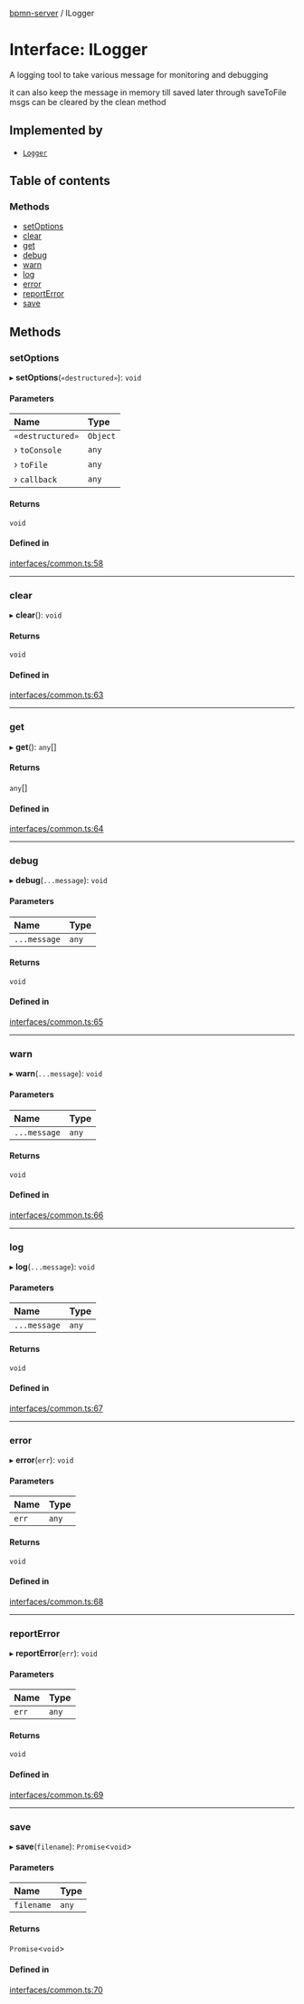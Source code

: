 [bpmn-server](../readme.md) / ILogger

# Interface: ILogger

A logging tool to take various message for monitoring and debugging

it can also keep the message in memory till saved later through saveToFile
msgs can be cleared by the clean method

## Implemented by

- [`Logger`](../classes/Logger.md)

## Table of contents

### Methods

- [setOptions](ILogger.md#setoptions)
- [clear](ILogger.md#clear)
- [get](ILogger.md#get)
- [debug](ILogger.md#debug)
- [warn](ILogger.md#warn)
- [log](ILogger.md#log)
- [error](ILogger.md#error)
- [reportError](ILogger.md#reporterror)
- [save](ILogger.md#save)

## Methods

### setOptions

▸ **setOptions**(`«destructured»`): `void`

#### Parameters

| Name | Type |
| :------ | :------ |
| `«destructured»` | `Object` |
| › `toConsole` | `any` |
| › `toFile` | `any` |
| › `callback` | `any` |

#### Returns

`void`

#### Defined in

[interfaces/common.ts:58](https://github.com/bpmnServer/bpmn-server/blob/4a25965/src/interfaces/common.ts#L58)

___

### clear

▸ **clear**(): `void`

#### Returns

`void`

#### Defined in

[interfaces/common.ts:63](https://github.com/bpmnServer/bpmn-server/blob/4a25965/src/interfaces/common.ts#L63)

___

### get

▸ **get**(): `any`[]

#### Returns

`any`[]

#### Defined in

[interfaces/common.ts:64](https://github.com/bpmnServer/bpmn-server/blob/4a25965/src/interfaces/common.ts#L64)

___

### debug

▸ **debug**(`...message`): `void`

#### Parameters

| Name | Type |
| :------ | :------ |
| `...message` | `any` |

#### Returns

`void`

#### Defined in

[interfaces/common.ts:65](https://github.com/bpmnServer/bpmn-server/blob/4a25965/src/interfaces/common.ts#L65)

___

### warn

▸ **warn**(`...message`): `void`

#### Parameters

| Name | Type |
| :------ | :------ |
| `...message` | `any` |

#### Returns

`void`

#### Defined in

[interfaces/common.ts:66](https://github.com/bpmnServer/bpmn-server/blob/4a25965/src/interfaces/common.ts#L66)

___

### log

▸ **log**(`...message`): `void`

#### Parameters

| Name | Type |
| :------ | :------ |
| `...message` | `any` |

#### Returns

`void`

#### Defined in

[interfaces/common.ts:67](https://github.com/bpmnServer/bpmn-server/blob/4a25965/src/interfaces/common.ts#L67)

___

### error

▸ **error**(`err`): `void`

#### Parameters

| Name | Type |
| :------ | :------ |
| `err` | `any` |

#### Returns

`void`

#### Defined in

[interfaces/common.ts:68](https://github.com/bpmnServer/bpmn-server/blob/4a25965/src/interfaces/common.ts#L68)

___

### reportError

▸ **reportError**(`err`): `void`

#### Parameters

| Name | Type |
| :------ | :------ |
| `err` | `any` |

#### Returns

`void`

#### Defined in

[interfaces/common.ts:69](https://github.com/bpmnServer/bpmn-server/blob/4a25965/src/interfaces/common.ts#L69)

___

### save

▸ **save**(`filename`): `Promise`\<`void`\>

#### Parameters

| Name | Type |
| :------ | :------ |
| `filename` | `any` |

#### Returns

`Promise`\<`void`\>

#### Defined in

[interfaces/common.ts:70](https://github.com/bpmnServer/bpmn-server/blob/4a25965/src/interfaces/common.ts#L70)
